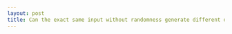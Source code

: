 ```yaml
---
layout: post
title: Can the exact same input without randomness generate different outputs?
---
```

